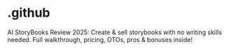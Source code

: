 # .github
AI StoryBooks Review 2025: Create &amp; sell storybooks with no writing skills needed. Full walkthrough, pricing, OTOs, pros &amp; bonuses inside!
